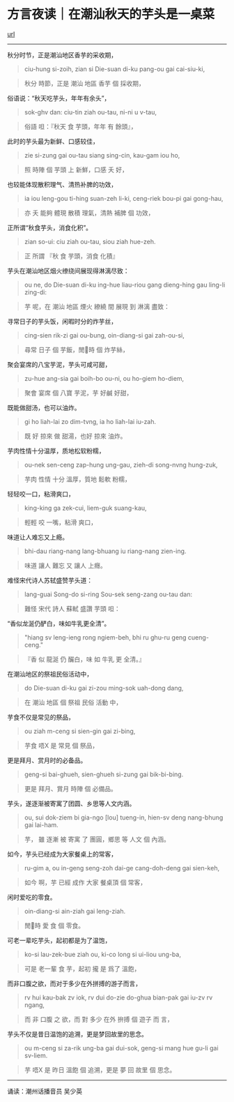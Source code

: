 方言夜读｜在潮汕秋天的芋头是一桌菜
=================

[url](https://chinese.cri.cn/2022/09/23/ARTIRDF1Nkbe5TpnMRZ6BwWE220921.shtml)

---

秋分时节，正是潮汕地区香芋的采收期，

> ciu-hung si-zoih, zian si Die-suan di-ku pang-ou gai cai-siu-ki,

> 秋分 時節，正是 潮汕 地區 香芋 個 採收期，

俗语说：“秋天吃芋头，年年有余头”，

> sok-ghv dan: ciu-tin ziah ou-tau, ni-ni u v-tau,

> 俗語 呾：『秋天 食 芋頭，年年 有 餘頭』，

此时的芋头最为新鲜、口感较佳，

> zie si-zung gai ou-tau siang sing-cin, kau-gam iou ho,

> 照 時陣 個 芋頭 上 新鮮，口感 夭 好，

也较能体现散积理气、清热补脾的功效，

> ia iou leng-gou ti-hing suan-zeh li-ki, ceng-riek bou-pi gai gong-hau,

> 亦 夭 能夠 體現 散積 理氣，清熱 補脾 個 功效，

正所谓“秋食芋头，消食化积”。

> zian so-ui: ciu ziah ou-tau, siou ziah hue-zeh.

> 正 所謂 『秋 食 芋頭，消食 化積』

芋头在潮汕地区烟火缭绕间展现得淋漓尽致：

> ou ne, do Die-suan di-ku ing-hue liau-riou gang dieng-hing gau ling-li zing-di:

> 芋 呢，在 潮汕 地區 煙火 繚繞 間 展現 到 淋漓 盡致：

寻常日子的芋头饭，闲暇时分的炸芋丝，

> cing-sien rik-zi gai ou-bung, oin-diang-si gai zah-ou-si,

> 尋常 日子 個 芋飯，閒𫢗時 個 炸芋絲，

聚会宴席的八宝芋泥，芋头可咸可甜，

> zu-hue ang-sia gai boih-bo ou-ni, ou ho-giem ho-diem,

> 聚會 宴席 個 八寶 芋泥，芋 好鹹 好甜，

既能做甜汤，也可以油炸。

> gi ho liah-lai zo dim-tvng, ia ho liah-lai iu-zah.

> 既 好 掠來 做 甜湯，也好 掠來 油炸。

芋肉性情十分温厚，质地松软粉糯，

> ou-nek sen-ceng zap-hung ung-gau, zieh-di song-nvng hung-zuk,

> 芋肉 性情 十分 溫厚，質地 鬆軟 粉糯，

轻轻咬一口，粘滑爽口，

> king-king ga zek-cui, liem-guk suang-kau,

> 輕輕 咬 一嘴，粘滑 爽口，

味道让人难忘又上瘾。

> bhi-dau riang-nang lang-bhuang iu riang-nang zien-ing.

> 味道 讓人 難忘 又 讓人 上癮。

难怪宋代诗人苏轼盛赞芋头道：

> lang-guai Song-do si-ring Sou-sek seng-zang ou-tau dan:

> 難怪 宋代 詩人 蘇軾 盛讚 芋頭 呾：

“香似龙涎仍酽白，味如牛乳更全清”。

> "hiang sv leng-ieng rong ngiem-beh, bhi ru ghu-ru geng cueng-ceng."

> 『香 似 龍涎 仍 釅白，味 如 牛乳 更 全清。』

在潮汕地区的祭祖民俗活动中，

> do Die-suan di-ku gai zi-zou ming-sok uah-dong dang,

> 在 潮汕 地區 個 祭祖 民俗 活動 中，

芋食不仅是常见的祭品，

> ou ziah m-ceng si sien-gin gai zi-bing,

> 芋食 唔X 是 常見 個 祭品，

更是拜月、赏月时的必备品。

> geng-si bai-ghueh, sien-ghueh si-zung gai bik-bi-bing.

> 更是 拜月、賞月 時陣 個 必備品。

芋头，遂逐渐被寄寓了团圆、乡思等人文内涵。

> ou, sui dok-ziem bi gia-ngo [lou] tueng-in, hien-sv deng nang-bhung gai lai-ham.

> 芋， 雖 逐漸 被 寄寓 了 團圓，鄉思 等 人文 個 內涵。

如今，芋头已经成为大家餐桌上的常客，

> ru-gim a, ou in-geng seng-zoh dai-ge cang-doh-deng gai sien-keh,

> 如今 啊，芋 已經 成作 大家 餐桌頂 個 常客，

闲时爱吃的零食。

> oin-diang-si ain-ziah gai leng-ziah.

> 閒𫢗時 愛 食 個 零食。

可老一辈吃芋头，起初都是为了温饱，

> ko-si lau-zek-bue ziah ou, ki-co long si ui-liou ung-ba,

> 可是 老一輩 食 芋，起初 攏 是 爲了 溫飽，

而非口腹之欲，而对于多少在外拼搏的游子而言，

> rv hui kau-bak zv iok, rv dui do-zie do-ghua bian-pak gai iu-zv rv ngang,

> 而 非 口腹 之 欲，而 對 多少 在外 拚搏 個 遊子 而 言，

芋头不仅是昔日温饱的追溯，更是梦回故里的思念。

> ou m-ceng si za-rik ung-ba gai dui-sok, geng-si mang hue gu-li gai sv-liem.

> 芋 唔X 是 昨日 溫飽 個 追溯，更是 夢 回 故里 個 思念。

---

诵读：潮州话播音员 吴少英
